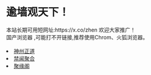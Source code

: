 # 逾墙观天下！
<div>本站长期可用短网址:https://x.co/zhen 欢迎大家推广！</div>
<div>国产浏览器 ,可能打不开链接,推荐使用Chrom、火狐浏览器。</div>
<div><BR></div>
<li><font class="ws11"><a href="https://github.com/cbzs/fq/blob/master/README.md" title="" target="_blank">神州正道</a></font></li>
  
<li><font class="ws11"><a href="https://github.com/gfw-breaker/banned-news/blob/master/README.md" title="" target="_blank">禁闻聚合</a></font></li  

<UL>  
<li><font class="ws11"><a href="https://github.com/jyg66/4/wiki" title="" target="_blank">聚缘阁</a></font></li  

<UL>    
